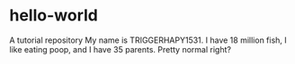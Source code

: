 # hello-world
A tutorial repository
My name is TRIGGERHAPY1531. I have 18 million fish, I like eating poop, and I have 35 parents. Pretty normal right?
